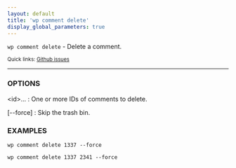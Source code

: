 ```yaml
---
layout: default
title: 'wp comment delete'
display_global_parameters: true
---
```


`wp comment delete` - Delete a comment.

<small>Quick links: <a href="https://github.com/wp-cli/wp-cli/issues?q=is%3Aopen+label%3Acommand%3Acomment-delete+sort%3Aupdated-desc">Github issues</a></small>

<hr />

### OPTIONS

&lt;id&gt;...
: One or more IDs of comments to delete.

[\--force]
: Skip the trash bin.

### EXAMPLES

    wp comment delete 1337 --force

    wp comment delete 1337 2341 --force



